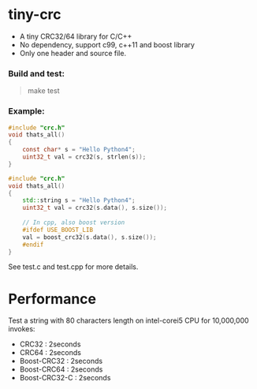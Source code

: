 # tiny-crc

 * A tiny CRC32/64 library for C/C++
 * No dependency, support c99, c++11 and boost library
 * Only one header and source file.
 

### Build and test:
> make test  


### Example:
```c
#include "crc.h"
void thats_all()
{
    const char* s = "Hello Python4";
    uint32_t val = crc32(s, strlen(s));
}
```
```cpp
#include "crc.h"
void thats_all()
{
    std::string s = "Hello Python4";
    uint32_t val = crc32(s.data(), s.size());
    
    // In cpp, also boost version
    #ifdef USE_BOOST_LIB
    val = boost_crc32(s.data(), s.size());
    #endif
}
```

See test.c and test.cpp for more details.  

# Performance
Test a string with 80 characters length on intel-corei5 CPU for 10,000,000 invokes:  
* CRC32 : 2seconds  
* CRC64 : 2seconds  
* Boost-CRC32 : 2seconds  
* Boost-CRC64 : 2seconds  
* Boost-CRC32-C : 2seconds  





